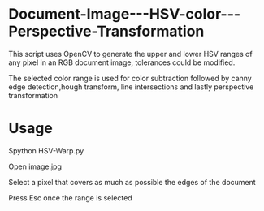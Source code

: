 # Document-Image---HSV-color---Perspective-Transformation
This script uses OpenCV to generate the upper and lower HSV ranges of any pixel in an RGB document image, tolerances could be modified.

The selected color range is used for color subtraction followed by canny edge detection,hough transform, line intersections and lastly perspective transformation


# Usage
$python HSV-Warp.py

Open image.jpg

Select a pixel that covers as much as possible the edges of the document

Press Esc once the range is selected

